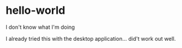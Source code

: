 # hello-world
I don't know what I'm doing

I already tried this with the desktop application... did't work out well.
